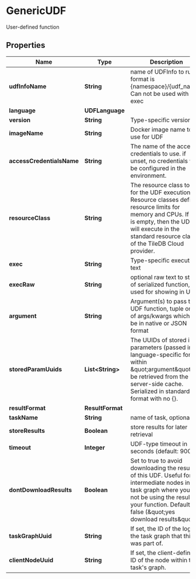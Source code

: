 

# GenericUDF

User-defined function

## Properties

| Name | Type | Description | Notes |
|------------ | ------------- | ------------- | -------------|
|**udfInfoName** | **String** | name of UDFInfo to run, format is {namespace}/{udf_name}. Can not be used with exec |  [optional] |
|**language** | **UDFLanguage** |  |  [optional] |
|**version** | **String** | Type-specific version |  [optional] |
|**imageName** | **String** | Docker image name to use for UDF |  [optional] |
|**accessCredentialsName** | **String** | The name of the access credentials to use. if unset, no credentials will be configured in the environment. |  [optional] |
|**resourceClass** | **String** | The resource class to use for the UDF execution. Resource classes define resource limits for memory and CPUs. If this is empty, then the UDF will execute in the standard resource class of the TileDB Cloud provider.  |  [optional] |
|**exec** | **String** | Type-specific executable text |  [optional] |
|**execRaw** | **String** | optional raw text to store of serialized function, used for showing in UI |  [optional] |
|**argument** | **String** | Argument(s) to pass to UDF function, tuple or list of args/kwargs which can be in native or JSON format |  [optional] |
|**storedParamUuids** | **List&lt;String&gt;** | The UUIDs of stored input parameters (passed in a language-specific format within \&quot;argument\&quot;) to be retrieved from the server-side cache. Serialized in standard hex format with no {}. |  [optional] |
|**resultFormat** | **ResultFormat** |  |  [optional] |
|**taskName** | **String** | name of task, optional |  [optional] |
|**storeResults** | **Boolean** | store results for later retrieval |  [optional] |
|**timeout** | **Integer** | UDF-type timeout in seconds (default: 900) |  [optional] |
|**dontDownloadResults** | **Boolean** | Set to true to avoid downloading the results of this UDF. Useful for intermediate nodes in a task graph where you will not be using the results of your function. Defaults to false (\&quot;yes download results\&quot;). |  [optional] |
|**taskGraphUuid** | **String** | If set, the ID of the log for the task graph that this was part of.  |  [optional] |
|**clientNodeUuid** | **String** | If set, the client-defined ID of the node within this task&#39;s graph.  |  [optional] |



